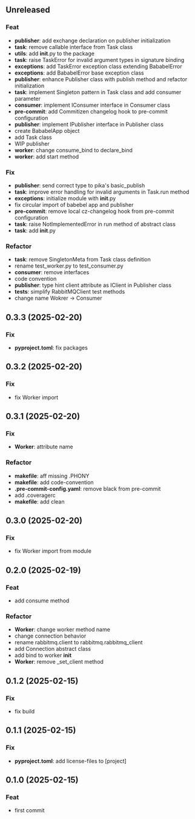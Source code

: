 ## Unreleased

### Feat

- **publisher**: add exchange declaration on publisher initialization
- **task**: remove callable interface from Task class
- **utils**: add __init__.py to the package
- **task**: raise TaskError for invalid argument types in signature binding
- **exceptions**: add TaskError exception class extending BababelError
- **exceptions**: add BababelError base exception class
- **publisher**: enhance Publisher class with publish method and refactor initialization
- **task**: implement Singleton pattern in Task class and add consumer parameter
- **consumer**: implement IConsumer interface in Consumer class
- **pre-commit**: add Commitizen changelog hook to pre-commit configuration
- **publisher**: implement IPublisher interface in Publisher class
- create BababelApp object
- add Task class
- WIP publisher
- **worker**: change consume_bind to declare_bind
- **worker**: add start method

### Fix

- **publisher**: send correct type to pika's basic_publish
- **task**: improve error handling for invalid arguments in Task.run method
- **exceptions**: initialize module with __init__.py
- fix circular import of babebel app and publisher
- **pre-commit**: remove local cz-changelog hook from pre-commit configuration
- **task**: raise NotImplementedError in run method of abstract class
- **task**: add __init__.py

### Refactor

- **task**: remove SingletonMeta from Task class definition
- rename test_worker.py to test_consumer.py
- **consumer**: remove interfaces
- code convention
- **publisher**: type hint client attribute as IClient in Publisher class
- **tests**: simplify RabbitMQClient test methods
- change name Wokrer -> Consumer

## 0.3.3 (2025-02-20)

### Fix

- **pyproject.toml**: fix packages

## 0.3.2 (2025-02-20)

### Fix

- fix Worker import

## 0.3.1 (2025-02-20)

### Fix

- **Worker**: attribute name

### Refactor

- **makefile**: aff missing .PHONY
- **makefile**: add code-convention
- **.pre-commit-config.yaml**: remove black from pre-commit
- add .coveragerc
- **makefile**: add clean

## 0.3.0 (2025-02-20)

### Fix

- fix Worker import from module

## 0.2.0 (2025-02-19)

### Feat

- add consume method

### Refactor

- **Worker**: change worker method name
- change connection behavior
- rename rabbitmq.client to rabbitmq.rabbitmq_client
- add Connection abstract class
- add bind to worker __init__
- **Worker**: remove _set_client method

## 0.1.2 (2025-02-15)

### Fix

- fix build

## 0.1.1 (2025-02-15)

### Fix

- **pyproject.toml**: add license-files to [project]

## 0.1.0 (2025-02-15)

### Feat

- first commit
